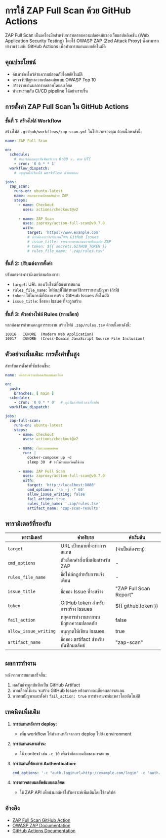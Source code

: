 # การใช้ ZAP Full Scan ด้วย GitHub Actions

ZAP Full Scan เป็นเครื่องมือสำหรับการทดสอบความปลอดภัยของเว็บแอปพลิเคชัน (Web Application Security Testing) โดยใช้ OWASP ZAP (Zed Attack Proxy) ซึ่งสามารถทำงานร่วมกับ GitHub Actions เพื่อทำการสแกนแบบอัตโนมัติ

## คุณประโยชน์

- ค้นหาช่องโหว่ด้านความปลอดภัยโดยอัตโนมัติ
- ตรวจจับปัญหาความปลอดภัยแบบ OWASP Top 10
- สร้างรายงานผลการทดสอบโดยละเอียด
- ทำงานร่วมกับ CI/CD pipeline ได้อย่างราบรื่น

## การตั้งค่า ZAP Full Scan ใน GitHub Actions

### ขั้นที่ 1: สร้างไฟล์ Workflow

สร้างไฟล์ `.github/workflows/zap-scan.yml` ในโปรเจคของคุณ ด้วยเนื้อหาดังนี้:

```yaml
name: ZAP Full Scan

on:
  schedule:
    # ทำการสแกนทุกวันจันทร์เวลา 6:00 น. ตาม UTC
    - cron: '0 6 * * 1'
  workflow_dispatch:
    # อนุญาตให้เรียกใช้ workflow ด้วยตนเอง

jobs:
  zap_scan:
    runs-on: ubuntu-latest
    name: สแกนความปลอดภัยด้วย ZAP
    steps:
      - name: Checkout
        uses: actions/checkout@v2
        
      - name: ZAP Scan
        uses: zaproxy/action-full-scan@v0.7.0
        with:
          target: 'https://www.example.com'
          # หากต้องการส่งรายงานไปยัง GitHub Issues
          # issue_title: รายงานการสแกนความปลอดภัย ZAP
          # token: ${{ secrets.GITHUB_TOKEN }}
          # rules_file_name: '.zap/rules.tsv'
```

### ขั้นที่ 2: ปรับแต่งการตั้งค่า

ปรับแต่งค่าพารามิเตอร์ตามต้องการ:

- `target`: URL ของเว็บไซต์ที่ต้องการสแกน
- `rules_file_name`: ไฟล์กฎที่ใช้กำหนดวิธีการรายงานปัญหา (ถ้ามี)
- `token`: ใช้ในกรณีที่ต้องการสร้าง GitHub Issues อัตโนมัติ
- `issue_title`: ชื่อของ Issue ที่จะถูกสร้าง

### ขั้นที่ 3: ตัวอย่างไฟล์ Rules (ทางเลือก)

หากต้องการกำหนดกฎการรายงาน สร้างไฟล์ `.zap/rules.tsv` ด้วยเนื้อหาดังนี้:

```
10016	IGNORE	(Modern Web Application)
10017	IGNORE	(Cross-Domain JavaScript Source File Inclusion)
```

## ตัวอย่างเพิ่มเติม: การตั้งค่าขั้นสูง

สำหรับการตั้งค่าที่ซับซ้อนขึ้น:

```yaml
name: ทดสอบความปลอดภัยแบบละเอียด

on:
  push:
    branches: [ main ]
  schedule:
    - cron: '0 0 * * 0'  # ทุกวันอาทิตย์เวลาเที่ยงคืน
  workflow_dispatch:

jobs:
  zap-full-scan:
    runs-on: ubuntu-latest
    steps:
      - name: Checkout
        uses: actions/checkout@v2
      
      - name: เริ่มระบบทดสอบ
        run: |
          docker-compose up -d
          sleep 30  # รอให้ระบบพร้อมใช้งาน
      
      - name: ZAP Full Scan
        uses: zaproxy/action-full-scan@v0.7.0
        with:
          target: 'http://localhost:8080'
          cmd_options: '-a -j -T 60'
          allow_issue_writing: false
          fail_action: true
          rules_file_name: '.zap/rules.tsv'
          artifact_name: 'zap-scan-results'
```

## พารามิเตอร์ที่รองรับ

| พารามิเตอร์ | คำอธิบาย | ค่าเริ่มต้น |
|------------|---------|-----------|
| `target` | URL เป้าหมายที่จะทำการสแกน | (จำเป็นต้องระบุ) |
| `cmd_options` | ตัวเลือกคำสั่งเพิ่มเติมสำหรับ ZAP | - |
| `rules_file_name` | ชื่อไฟล์กฎสำหรับการแจ้งเตือน | - |
| `issue_title` | ชื่อของ Issue ที่จะสร้าง | "ZAP Full Scan Report" |
| `token` | GitHub token สำหรับการสร้าง Issues | ${{ github.token }} |
| `fail_action` | หยุดการทำงานหากพบปัญหาความปลอดภัย | false |
| `allow_issue_writing` | อนุญาตให้เขียน Issues | true |
| `artifact_name` | ชื่อของ artifact สำหรับบันทึกผลลัพธ์ | "zap-scan" |

## ผลการทำงาน

หลังจากการสแกนเสร็จสิ้น:

1. ผลลัพธ์จะถูกบันทึกเป็น GitHub Artifact
2. หากเลือกใช้งาน จะสร้าง GitHub Issue พร้อมรายละเอียดผลการสแกน
3. หากพบปัญหาและตั้งค่า `fail_action: true` การทำงานจะล้มเหลวโดยอัตโนมัติ

## เทคนิคเพิ่มเติม

1. **การสแกนหลังการ deploy:**
   - เพิ่ม workflow ให้ทำงานหลังจากการ deploy ไปยัง environment
   
2. **การสแกนเฉพาะส่วน:**
   - ใช้ context เช่น `-c 10` เพื่อจำกัดความลึกของการสแกน

3. **การสแกนที่ต้องการ Authentication:**
   ```yaml
   cmd_options: '-c "auth.loginurl=http://example.com/login" -c "auth.username=test" -c "auth.password=test"'
   ```

4. **การตรวจสอบผลลัพธ์แบบละเอียด:**
   - ใช้ ZAP API เพื่อนำผลลัพธ์ไปวิเคราะห์เพิ่มเติมโดยใช้สคริปต์

## อ้างอิง

- [ZAP Full Scan GitHub Action](https://github.com/marketplace/actions/zap-full-scan)
- [OWASP ZAP Documentation](https://www.zaproxy.org/docs/)
- [GitHub Actions Documentation](https://docs.github.com/en/actions)

